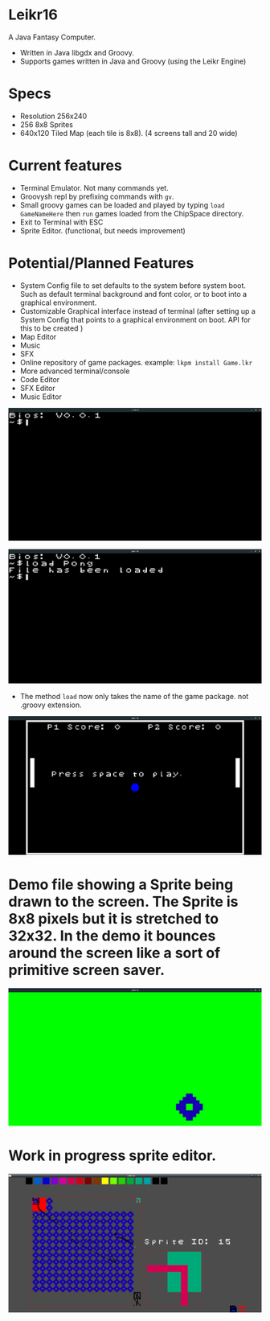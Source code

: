 # Leikr16
A Java Fantasy Computer.
- Written in Java libgdx and Groovy.
- Supports games written in Java and Groovy (using the Leikr Engine)

# Specs
- Resolution 256x240
- 256 8x8 Sprites
- 640x120 Tiled Map (each tile is 8x8). (4 screens tall and 20 wide)

# Current features
- Terminal Emulator. Not many commands yet.
- Groovysh repl by prefixing commands with `gv`.
- Small groovy games can be loaded and played by typing `load GameNameHere` then `run` games loaded from the ChipSpace directory.
- Exit to Terminal with ESC
- Sprite Editor. (functional, but needs improvement)

# Potential/Planned Features
- System Config file to set defaults to the system before system boot. Such as default terminal background and font color, or to boot into a graphical environment.
- Customizable Graphical interface instead of terminal (after setting up a System Config that points to a graphical environment on boot. API for this to be created )
- Map Editor
- Music
- SFX
- Online repository of game packages. example: `lkpm install Game.lkr`
- More advanced terminal/console
- Code Editor
- SFX Editor
- Music Editor

![Alt text](console.png?raw=true "Console")

![Alt text](loadgame.png?raw=true "loadGame")

- The method `load` now only takes the name of the game package. not .groovy extension.

![Alt text](pong.png?raw=true "Pong")

# Demo file showing a Sprite being drawn to the screen. The Sprite is 8x8 pixels but it is stretched to 32x32. In the demo it bounces around the screen like a sort of primitive screen saver.
![Alt text](BounceDemo.png?raw=true "Bounce demo")

# Work in progress sprite editor.
![Alt text](SpriteEditor.png?raw=true "SpriteEditor")
